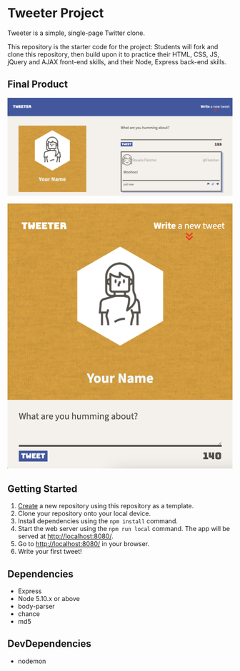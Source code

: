 # Tweeter Project

Tweeter is a simple, single-page Twitter clone.

This repository is the starter code for the project: Students will fork and clone this repository, then build upon it to practice their HTML, CSS, JS, jQuery and AJAX front-end skills, and their Node, Express back-end skills.

## Final Product

!["Desktop Layout"](https://github.com/RyanMSaunders/tweeter/blob/master/docs/tweeter-desktop3.png?raw=true)


!["Mobile Layout"](https://github.com/RyanMSaunders/tweeter/blob/master/docs/tweeter-mobile1.png?raw=true)

## Getting Started

1. [Create](https://docs.github.com/en/repositories/creating-and-managing-repositories/creating-a-repository-from-a-template) a new repository using this repository as a template.
2. Clone your repository onto your local device.
3. Install dependencies using the `npm install` command.
3. Start the web server using the `npm run local` command. The app will be served at <http://localhost:8080/>.
4. Go to <http://localhost:8080/> in your browser.
5. Write your first tweet!

## Dependencies

- Express
- Node 5.10.x or above
- body-parser
- chance
- md5

## DevDependencies
- nodemon

